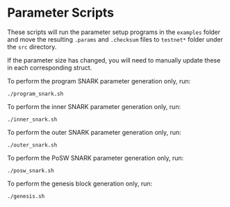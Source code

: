 # Parameter Scripts

These scripts will run the parameter setup programs in the `examples` folder and move the resulting `.params`
and `.checksum` files to `testnet*` folder under the `src` directory.

If the parameter size has changed, you will need to manually update these in each corresponding struct.

To perform the program SNARK parameter generation only, run:
```$xslt
./program_snark.sh
```

To perform the inner SNARK parameter generation only, run:
```$xslt
./inner_snark.sh
```

To perform the outer SNARK parameter generation only, run:
```$xslt
./outer_snark.sh
```

To perform the PoSW SNARK parameter generation only, run:
```$xslt
./posw_snark.sh
```

To perform the genesis block generation only, run:
```$xslt
./genesis.sh
```
